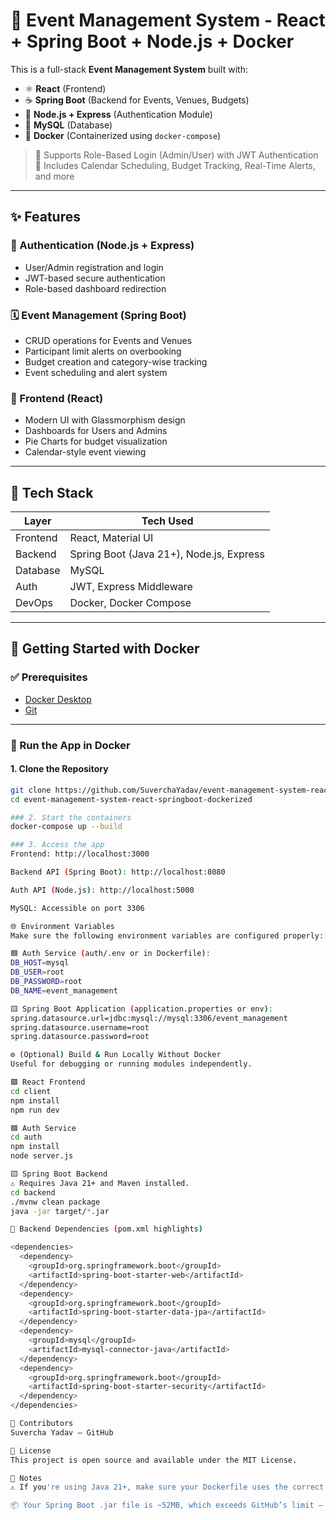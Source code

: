 # 🎉 Event Management System - React + Spring Boot + Node.js + Docker

This is a full-stack **Event Management System** built with:
- ⚛️ **React** (Frontend)
- ☕ **Spring Boot** (Backend for Events, Venues, Budgets)
- 🔐 **Node.js + Express** (Authentication Module)
- 🐬 **MySQL** (Database)
- 🐳 **Docker** (Containerized using `docker-compose`)

> 🔐 Supports Role-Based Login (Admin/User) with JWT Authentication  
> 📅 Includes Calendar Scheduling, Budget Tracking, Real-Time Alerts, and more

---

## ✨ Features

### 👥 Authentication (Node.js + Express)
- User/Admin registration and login
- JWT-based secure authentication
- Role-based dashboard redirection

### 🗓️ Event Management (Spring Boot)
- CRUD operations for Events and Venues
- Participant limit alerts on overbooking
- Budget creation and category-wise tracking
- Event scheduling and alert system

### 🎨 Frontend (React)
- Modern UI with Glassmorphism design
- Dashboards for Users and Admins
- Pie Charts for budget visualization
- Calendar-style event viewing

---

## 🧰 Tech Stack

| Layer     | Tech Used               |
|-----------|-------------------------|
| Frontend  | React, Material UI     |
| Backend   | Spring Boot (Java 21+), Node.js, Express |
| Database  | MySQL                   |
| Auth      | JWT, Express Middleware |
| DevOps    | Docker, Docker Compose  |

---

## 🚀 Getting Started with Docker

### ✅ Prerequisites

- [Docker Desktop](https://www.docker.com/products/docker-desktop)
- [Git](https://git-scm.com/)

---

### 🐳 Run the App in Docker

#### 1. Clone the Repository
```bash
git clone https://github.com/SuverchaYadav/event-management-system-react-springboot-dockerized.git
cd event-management-system-react-springboot-dockerized

### 2. Start the containers
docker-compose up --build

### 3. Access the app
Frontend: http://localhost:3000

Backend API (Spring Boot): http://localhost:8080

Auth API (Node.js): http://localhost:5000

MySQL: Accessible on port 3306

🌐 Environment Variables
Make sure the following environment variables are configured properly:

🟦 Auth Service (auth/.env or in Dockerfile):
DB_HOST=mysql
DB_USER=root
DB_PASSWORD=root
DB_NAME=event_management

🟨 Spring Boot Application (application.properties or env):
spring.datasource.url=jdbc:mysql://mysql:3306/event_management
spring.datasource.username=root
spring.datasource.password=root

⚙️ (Optional) Build & Run Locally Without Docker
Useful for debugging or running modules independently.

🟩 React Frontend
cd client
npm install
npm run dev

🟦 Auth Service
cd auth
npm install
node server.js

🟨 Spring Boot Backend
⚠️ Requires Java 21+ and Maven installed.
cd backend
./mvnw clean package
java -jar target/*.jar

🧾 Backend Dependencies (pom.xml highlights)

<dependencies>
  <dependency>
    <groupId>org.springframework.boot</groupId>
    <artifactId>spring-boot-starter-web</artifactId>
  </dependency>
  <dependency>
    <groupId>org.springframework.boot</groupId>
    <artifactId>spring-boot-starter-data-jpa</artifactId>
  </dependency>
  <dependency>
    <groupId>mysql</groupId>
    <artifactId>mysql-connector-java</artifactId>
  </dependency>
  <dependency>
    <groupId>org.springframework.boot</groupId>
    <artifactId>spring-boot-starter-security</artifactId>
  </dependency>
</dependencies>

🤝 Contributors
Suvercha Yadav – GitHub

📜 License
This project is open source and available under the MIT License.

📌 Notes
⚠️ If you're using Java 21+, make sure your Dockerfile uses the correct JDK image.

📦 Your Spring Boot .jar file is ~52MB, which exceeds GitHub’s limit — consider using Git LFS or excluding it via .gitignore.